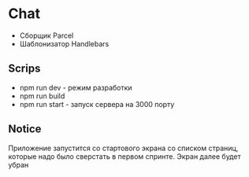# Chat

* Сборщик Parcel
* Шаблонизатор Handlebars

## Scrips
* npm run dev - режим разработки
* npm run build 
* npm run start - запуск сервера на 3000 порту


## Notice

Приложение запустится со стартового экрана со списком страниц,
которые надо было сверстать в первом спринте. Экран далее будет убран


